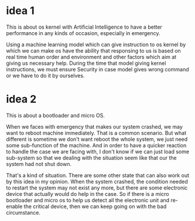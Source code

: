 
# idea 1

This is about os kernel with Artificial Intelligence to have a better performance in any kinds of occasion, especially in emergency.

Using a machine learning model which can give instruction to os kernel by which we can make os have the ability that responsing to us is based on real time human order and environment and other factors which aim at giving us necessary help. During the time that model  giving kernel instructions, we must ensure Security in case model gives wrong command or we have to do it by ourselves.


# idea 2

This is about a bootloader and micro OS.

When we faces with emergency that makes our system crashed, we may want to reboot machine immediately. That is a common scenario. But what different is sometime we don't want reboot the whole system, we just need some sub-function of the machine. And in order to have a quicker reaction to handle the case we are facing with, I don't know if we can just load some sub-system so that we dealing with the situation seem like that our the system had not shut down.

That's a kind of situation. There are some other state that can also work out by this idea in my opinion. When the system crashed, the condition needed to restart the system may not exist any more, but there are some electronic device that actually would do help in the case. So if there is a micro bootloader and micro os to help us detect all the electronic unit and re-enable the critical device, then we can keep going on with the bad circumstance.

